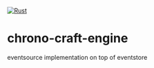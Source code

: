 [![Rust](https://github.com/ChronoCraftEngine/chrono-craft-engine/actions/workflows/rust.yml/badge.svg)](https://github.com/ChronoCraftEngine/chrono-craft-engine/actions/workflows/rust.yml)

# chrono-craft-engine
eventsource implementation on top of eventstore

